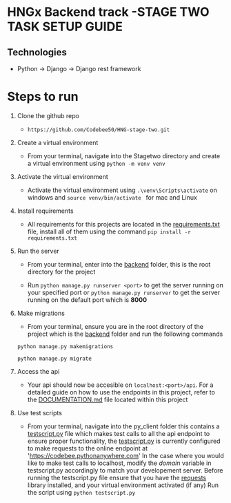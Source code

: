 # HNGx Backend track -STAGE TWO TASK SETUP GUIDE 

## Technologies 
* Python -> Django -> Django rest framework

# Steps to run

1. Clone the github repo
    * `https://github.com/Codebee50/HNG-stage-two.git`

2. Create a virtual environment 
    * From your terminal, navigate into the Stagetwo directory and create a virtual environment using `python -m venv venv`

3. Activate the virtual environment
    
    * Activate the virtual environment using `.\venv\Scripts\activate` on windows and `source venv/bin/activate ` for mac and Linux

4. Install requirements 
    * All requirements for this projects are located in the [requirements.txt](/requirements.txt) file, install all of them using the command `pip install -r requirements.txt` 

5. Run the server 
    * From your terminal, enter into the [backend](/backend/) folder, this is the root directory for the project 

    * Run `python manage.py runserver <port>` to get the server running on your specified port or  `python manage.py runserver` to get the server running on the default port which is **8000**

6. Make migrations
    * From your terminal, ensure you are in the root directory of the project which is the [backend](/backend/) folder and run the following commands

    ```
    python manage.py makemigrations
    ```

    ```
    python manage.py migrate
    ```

6. Access the api
    * Your api should now be accesible on `localhost:<port>/api`. For a detailed guide on how to use the endpoints in this project, refer to the [DOCUMENTATION.md](/DOCUMENTATION.md) file located within this project 

7. Use test scripts
    * From your terminal, navigate into the py_client folder this contains a [testscript.py](/py_client/testscript.py) file which makes test calls to all the api endpoint to ensure proper functionality, the [testscript.py](/py_client/testscript.py) is currently configured to make requests to the online endpoint at 'https://codebee.pythonanywhere.com' In the case where you would like to make test calls to localhost, modify the _domain_ variable in testscript.py accordingly to match your developement server. Before running the testscript.py file ensure that you have the [requests](https://pypi.org/project/requests/) library installed, and your virtual environment activated (if any) Run the script using `python testscript.py` 


